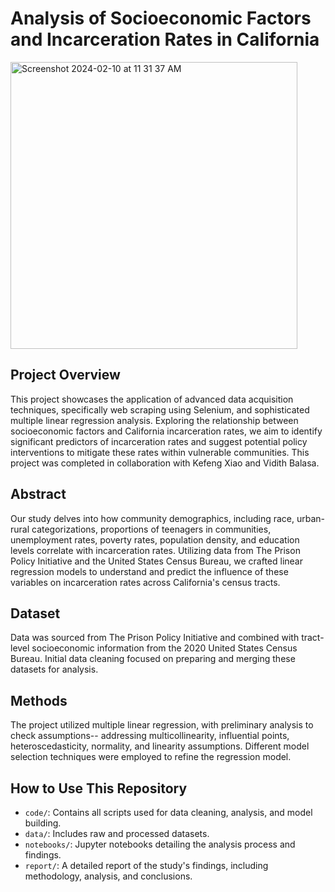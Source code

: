 
# Analysis of Socioeconomic Factors and Incarceration Rates in California

<img width="459" alt="Screenshot 2024-02-10 at 11 31 37 AM" src="https://github.com/ianduke25/CA-Incarceration-Rate-MLR-Analysis/assets/132767073/fe8e74d5-66e1-483b-a507-6a53e549924e">

## Project Overview

This project showcases the application of advanced data acquisition techniques, specifically web scraping using Selenium, and sophisticated multiple linear regression analysis. Exploring the relationship between socioeconomic factors and California incarceration rates, we aim to identify significant predictors of incarceration rates and suggest potential policy interventions to mitigate these rates within vulnerable communities. This project was completed in collaboration with Kefeng Xiao and Vidith Balasa.

## Abstract

Our study delves into how community demographics, including race, urban-rural categorizations, proportions of teenagers in communities, unemployment rates, poverty rates, population density, and education levels correlate with incarceration rates. Utilizing data from The Prison Policy Initiative and the United States Census Bureau, we crafted linear regression models to understand and predict the influence of these variables on incarceration rates across California's census tracts.

## Dataset

Data was sourced from The Prison Policy Initiative and combined with tract-level socioeconomic information from the 2020 United States Census Bureau. Initial data cleaning focused on preparing and merging these datasets for analysis.

## Methods

The project utilized multiple linear regression, with preliminary analysis to check assumptions-- addressing multicollinearity, influential points, heteroscedasticity, normality, and linearity assumptions. Different model selection techniques were employed to refine the regression model.

## How to Use This Repository

- `code/`: Contains all scripts used for data cleaning, analysis, and model building.
- `data/`: Includes raw and processed datasets.
- `notebooks/`: Jupyter notebooks detailing the analysis process and findings.
- `report/`: A detailed report of the study's findings, including methodology, analysis, and conclusions.
